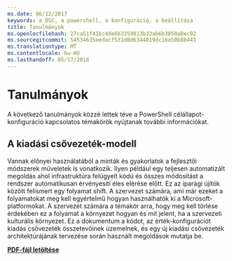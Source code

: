 ```yaml
---
ms.date: 06/12/2017
keywords: a DSC, a powershell, a konfiguráció, a beállítása
title: Tanulmányok
ms.openlocfilehash: 27ca51f41bc4de6b3359813b32ab6b3850a8ec92
ms.sourcegitcommit: 54534635eedacf531d8d6344019dc16a50b8b441
ms.translationtype: MT
ms.contentlocale: hu-HU
ms.lasthandoff: 05/17/2018
---
```

# <a name="whitepapers"></a>Tanulmányok

A következő tanulmányok közzé lettek téve a PowerShell célállapot-konfiguráció kapcsolatos témakörök nyújtanak további információkat.

## <a name="the-release-pipeline-model"></a>A kiadási csővezeték-modell
Vannak előnyei használatából a minták és gyakorlatok a fejlesztői módszerek műveletek is vonatkozik. Ilyen például egy teljesen automatizált megoldás ahol infrastruktúra felügyelt kódú és összes módosítást a rendszer automatikusan érvényesíti éles elérése előtt. Ez az iparági újítók között felismert egy folyamat shift. A szervezet számára, ami már ezeket a folyamatokat meg kell egyértelmű hogyan használhatók ki a Microsoft-platformokat. A szervezet számára a témakör arra, hogy meg kell törlése érdekében ez a folyamat a környezet hogyan és mit jelent, ha a szervezeti kulturális környezet. Ez a dokumentum a kódot, az érték-konfigurációt kiadás csővezeték összetevőinek üzemelnek, és egy új kiadási csővezeték architektúrájának tervezése során használt megoldások mutatja be.

**[PDF-fájl letöltése](http://aka.ms/thereleasepipelinemodelpdf)**